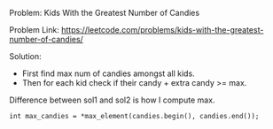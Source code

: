 Problem: Kids With the Greatest Number of Candies

Problem Link: https://leetcode.com/problems/kids-with-the-greatest-number-of-candies/

Solution:
+ First find max num of candies amongst all kids.
+ Then for each kid check if their candy + extra candy >= max.

Difference between sol1 and sol2 is how I compute max.

```
int max_candies = *max_element(candies.begin(), candies.end()); 
```
